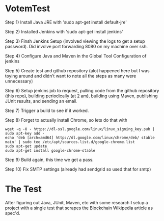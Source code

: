 # VotemTest
Step 1) 
Install Java JRE with 'sudo apt-get install default-jre'

Step 2)
Installed Jenkins with 'sudo apt-get install jenkins'

Step 3) 
Finsh Jenkins Setup (involved viewing the logs to get a setup password). Did involve port forwarding 8080 on my machine over ssh. 

Step 4)
Configure Java and Maven in the Global Tool Configuration of jenkins 

Step 5)
Create test and github repository (alot happened here but I was toying around and didn't want to note all the steps as many were unnecessary) 

Step 6)
Setup jenkins job to request, pulling code from the github repository (this repo), building periodically (at 2 am), building using Maven, publishing JUnit results, and sending an email. 

Step 7) 
Trigger a build to see if it worked. 

Step 8) 
Forget to actually install Chrome, so lets do that with 
```
wget -q -O - https://dl-ssl.google.com/linux/linux_signing_key.pub | sudo apt-key add -
echo 'deb [arch=amd64] http://dl.google.com/linux/chrome/deb/ stable main' | sudo tee /etc/apt/sources.list.d/google-chrome.list
sudo apt-get update 
sudo apt-get install google-chrome-stable
```

Step 9) 
Build again, this time we get a pass. 

Step 10) 
Fix SMTP settings (already had sendgrid so used that for smtp) 

# The Test
After figuring out Java, JUnit, Maven, etc with some research I setup a project with a single test that scrapes the Blockchain Wikipedia article as spec'd.  

